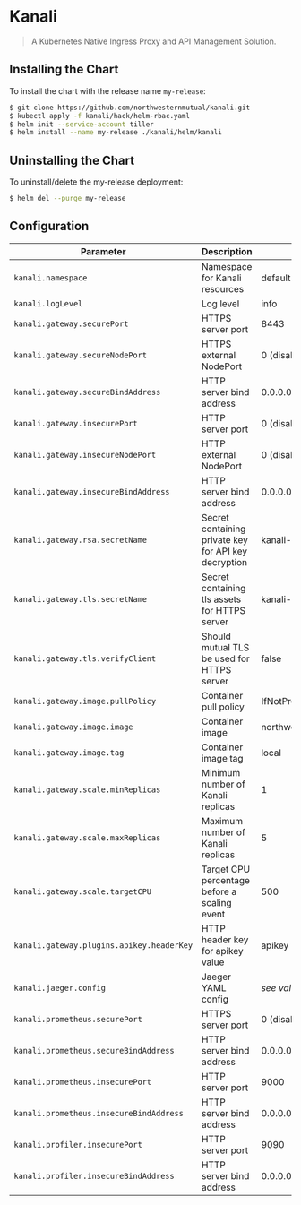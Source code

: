 # Kanali

> A Kubernetes Native Ingress Proxy and API Management Solution.

## Installing the Chart

To install the chart with the release name `my-release`:

```sh
$ git clone https://github.com/northwesternmutual/kanali.git
$ kubectl apply -f kanali/hack/helm-rbac.yaml
$ helm init --service-account tiller
$ helm install --name my-release ./kanali/helm/kanali
```

## Uninstalling the Chart

To uninstall/delete the my-release deployment:

```sh
$ helm del --purge my-release
```

## Configuration

| Parameter                                 | Description                                          | Default                   |
| ----------------------------------------- | ---------------------------------------------------- | ------------------------- |
| `kanali.namespace`                        | Namespace for Kanali resources                       | default                   |
| `kanali.logLevel`                         | Log level                                            | info                      |
| `kanali.gateway.securePort`               | HTTPS server port                                    | 8443                      |
| `kanali.gateway.secureNodePort`           | HTTPS external NodePort                              | 0 (disabled)              |
| `kanali.gateway.secureBindAddress`        | HTTP server bind address                             | 0.0.0.0                   |
| `kanali.gateway.insecurePort`             | HTTP server port                                     | 0 (disabled)              |
| `kanali.gateway.insecureNodePort`         | HTTP external NodePort                               | 0 (disabled)              |
| `kanali.gateway.insecureBindAddress`      | HTTP server bind address                             | 0.0.0.0                   |
| `kanali.gateway.rsa.secretName`           | Secret containing private key for API key decryption | kanali-rsa                |
| `kanali.gateway.tls.secretName`           | Secret containing tls assets for HTTPS server        | kanali-pki                |
| `kanali.gateway.tls.verifyClient`         | Should mutual TLS be used for HTTPS server           | false                     |
| `kanali.gateway.image.pullPolicy`         | Container pull policy                                | IfNotPresent              |
| `kanali.gateway.image.image`              | Container image                                      | northwesternmutual/kanali |
| `kanali.gateway.image.tag`                | Container image tag                                  | local                     |
| `kanali.gateway.scale.minReplicas`        | Minimum number of Kanali replicas                    | 1                         |
| `kanali.gateway.scale.maxReplicas`        | Maximum number of Kanali replicas                    | 5                         |
| `kanali.gateway.scale.targetCPU`          | Target CPU percentage before a scaling event         | 500                       |
| `kanali.gateway.plugins.apikey.headerKey` | HTTP header key for apikey value                     | apikey                    |
| `kanali.jaeger.config`                    | Jaeger YAML config                                   | *see values.yaml*         |
| `kanali.prometheus.securePort`            | HTTPS server port                                    | 0 (disabled)              |
| `kanali.prometheus.secureBindAddress`     | HTTP server bind address                             | 0.0.0.0                   |
| `kanali.prometheus.insecurePort`          | HTTP server port                                     | 9000                      |
| `kanali.prometheus.insecureBindAddress`   | HTTP server bind address                             | 0.0.0.0                   |
| `kanali.profiler.insecurePort`            | HTTP server port                                     | 9090                      |
| `kanali.profiler.insecureBindAddress`     | HTTP server bind address                             | 0.0.0.0                   |
